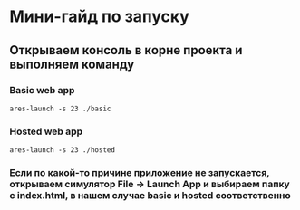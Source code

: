 # Мини-гайд по запуску
## Открываем консоль в корне проекта и выполняем команду
### Basic web app
```ares-launch -s 23 ./basic```
### Hosted web app
```ares-launch -s 23 ./hosted```
### Если по какой-то причине приложение не запускается, открываем симулятор File -> Launch App и выбираем папку с index.html, в нашем случае basic и hosted соответственно

